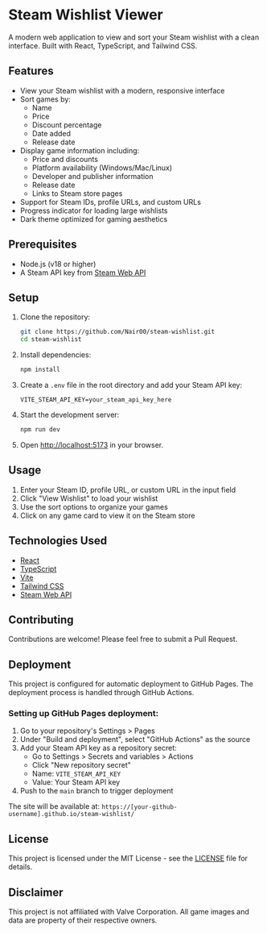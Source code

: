 # Steam Wishlist Viewer

A modern web application to view and sort your Steam wishlist with a clean interface. Built with React, TypeScript, and Tailwind CSS.

## Features

- View your Steam wishlist with a modern, responsive interface
- Sort games by:
  - Name
  - Price
  - Discount percentage
  - Date added
  - Release date
- Display game information including:
  - Price and discounts
  - Platform availability (Windows/Mac/Linux)
  - Developer and publisher information
  - Release date
  - Links to Steam store pages
- Support for Steam IDs, profile URLs, and custom URLs
- Progress indicator for loading large wishlists
- Dark theme optimized for gaming aesthetics

## Prerequisites

- Node.js (v18 or higher)
- A Steam API key from [Steam Web API](https://steamcommunity.com/dev/apikey)

## Setup

1. Clone the repository:

   ```bash
   git clone https://github.com/Nair00/steam-wishlist.git
   cd steam-wishlist
   ```

2. Install dependencies:

   ```bash
   npm install
   ```

3. Create a `.env` file in the root directory and add your Steam API key:

   ```env
   VITE_STEAM_API_KEY=your_steam_api_key_here
   ```

4. Start the development server:

   ```bash
   npm run dev
   ```

5. Open [http://localhost:5173](http://localhost:5173) in your browser.

## Usage

1. Enter your Steam ID, profile URL, or custom URL in the input field
2. Click "View Wishlist" to load your wishlist
3. Use the sort options to organize your games
4. Click on any game card to view it on the Steam store

## Technologies Used

- [React](https://reactjs.org/)
- [TypeScript](https://www.typescriptlang.org/)
- [Vite](https://vitejs.dev/)
- [Tailwind CSS](https://tailwindcss.com/)
- [Steam Web API](https://developer.valvesoftware.com/wiki/Steam_Web_API)

## Contributing

Contributions are welcome! Please feel free to submit a Pull Request.

## Deployment

This project is configured for automatic deployment to GitHub Pages. The deployment process is handled through GitHub Actions.

### Setting up GitHub Pages deployment:

1. Go to your repository's Settings > Pages
2. Under "Build and deployment", select "GitHub Actions" as the source
3. Add your Steam API key as a repository secret:
   - Go to Settings > Secrets and variables > Actions
   - Click "New repository secret"
   - Name: `VITE_STEAM_API_KEY`
   - Value: Your Steam API key
4. Push to the `main` branch to trigger deployment

The site will be available at: `https://[your-github-username].github.io/steam-wishlist/`

## License

This project is licensed under the MIT License - see the [LICENSE](LICENSE) file for details.

## Disclaimer

This project is not affiliated with Valve Corporation. All game images and data are property of their respective owners.
